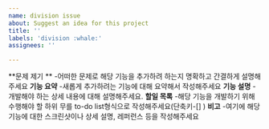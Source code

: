 ```yaml
---
name: division issue
about: Suggest an idea for this project
title: ''
labels: 'division :whale:'
assignees: ''

---
```


**문제 제기 **
-어떠한 문제로 해당 기능을 추가하려 하는지 명확하고 간결하게 설명해주세요
**기능 요약**
-새롭게 추가하려는 기능에 대해 요약해서 작성해주세요
**기능 설명**
-개발해야 하는 상세 내용에 대해 설명해주세요.
**할일 목록**
-해당 기능을 개발하기 위해 수행해야 할 하위 무를 to-do list형식으로 작성해주세요(단축키-[] )
**비고**
-여기에 해당 기능에 대한 스크린샷이나 상세 설명, 레퍼런스 등을 작성해주세요
